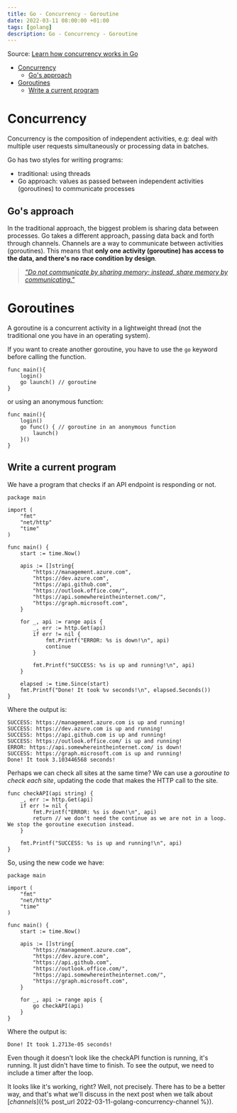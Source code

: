 ```yaml
---
title: Go - Concurrency - Goroutine
date: 2022-03-11 08:00:00 +01:00
tags: [golang]
description: Go - Concurrency - Goroutine
---
```


Source: [Learn how concurrency works in Go](https://docs.microsoft.com/en-us/learn/modules/go-concurrency/)

- [Concurrency](#concurrency)
  - [Go's approach](#gos-approach)
- [Goroutines](#goroutines)
  - [Write a current program](#write-a-current-program)

# Concurrency

Concurrency is the composition of independent activities, e.g: deal with multiple user requests simultaneously or processing data in batches.

Go has two styles for writing programs:
  - traditional: using threads
  - Go approach: values as passed between independent activities (goroutines) to communicate processes

## Go's approach

In the traditional approach, the biggest problem is sharing data between processes. Go takes a different approach, passing data back and forth through channels. Channels are a way to communicate between activities (goroutines). This means that **only one activity (goroutine) has access to the data, and there's no race condition by design**.

> [*"Do not communicate by sharing memory; instead, share memory by communicating."*](https://go.dev/blog/codelab-share#:%7E:text=Hoare%27s%20Communicating%20Sequential%20Processes?azure-portal=true.)

# Goroutines

A goroutine is a concurrent activity in a lightweight thread (not the traditional one you have in an operating system).

If you want to create another goroutine, you have to use the `go` keyword before calling the function.

```golang
func main(){
    login()
    go launch() // goroutine
}
```

or using an anonymous function:

```golang
func main(){
    login()
    go func() { // goroutine in an anonymous function
        launch()
    }()
}
```

## Write a current program

We have a program that checks if an API endpoint is responding or not.

```golang
package main

import (
    "fmt"
    "net/http"
    "time"
)

func main() {
    start := time.Now()

    apis := []string{
        "https://management.azure.com",
        "https://dev.azure.com",
        "https://api.github.com",
        "https://outlook.office.com/",
        "https://api.somewhereintheinternet.com/",
        "https://graph.microsoft.com",
    }

    for _, api := range apis {
        _, err := http.Get(api)
        if err != nil {
            fmt.Printf("ERROR: %s is down!\n", api)
            continue
        }

        fmt.Printf("SUCCESS: %s is up and running!\n", api)
    }

    elapsed := time.Since(start)
    fmt.Printf("Done! It took %v seconds!\n", elapsed.Seconds())
}
```

Where the output is:
```
SUCCESS: https://management.azure.com is up and running!
SUCCESS: https://dev.azure.com is up and running!
SUCCESS: https://api.github.com is up and running!
SUCCESS: https://outlook.office.com/ is up and running!
ERROR: https://api.somewhereintheinternet.com/ is down!
SUCCESS: https://graph.microsoft.com is up and running!
Done! It took 3.103446568 seconds!
```

Perhaps we can check all sites at the same time? We can use a *goroutine to check each site*, updating the code that makes the HTTP call to the site.

```golang
func checkAPI(api string) {
    _, err := http.Get(api)
    if err != nil {
        fmt.Printf("ERROR: %s is down!\n", api)
        return // we don't need the continue as we are not in a loop. We stop the goroutine execution instead.
    }

    fmt.Printf("SUCCESS: %s is up and running!\n", api)
}
```

So, using the new code we have:

```golang
package main

import (
    "fmt"
    "net/http"
    "time"
)

func main() {
    start := time.Now()

    apis := []string{
        "https://management.azure.com",
        "https://dev.azure.com",
        "https://api.github.com",
        "https://outlook.office.com/",
        "https://api.somewhereintheinternet.com/",
        "https://graph.microsoft.com",
    }

    for _, api := range apis {
        go checkAPI(api)
    }
}
```

Where the output is:
```
Done! It took 1.2713e-05 seconds!
```

Even though it doesn't look like the checkAPI function is running, it's running. It just didn't have time to finish. To see the output, we need to include a timer after the loop.

It looks like it's working, right? Well, not precisely. There has to be a better way, and that's what we'll discuss in the next post when we talk about [*channels*]({% post_url 2022-03-11-golang-concurrency-channel %}).


